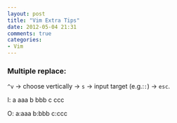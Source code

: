 ```yaml
---
layout: post
title: "Vim Extra Tips"
date: 2012-05-04 21:31
comments: true
categories: 
- Vim
---
```


### Multiple replace:

`^v` -> choose vertically -> `s` -> input target (e.g.:`:`) -> `esc`.

I:
    a aaa
    b bbb
    c ccc

O:
    a:aaa
    b:bbb
    c:ccc
